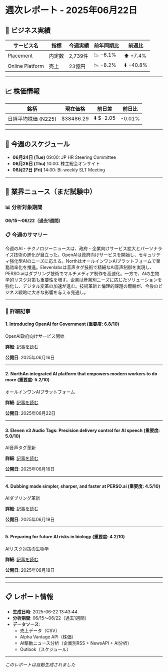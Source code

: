 # 週次レポート - 2025年06月22日

## 💼 ビジネス実績

| サービス名 | 指標 | 今週実績 | 前年同期比 | 前週比 |
|------------|------|----------|------------|--------|
| Placement | 内定数 | 2,739件 | 📉 -6.1% | ⬆️ +7.4% |
| Online Platform | 売上 | 23億円 | 📉 -8.2% | ⬇️ -40.8% |

---

## 📈 株価情報

| 銘柄 | 現在価格 | 前日差 | 前日比 |
|------|----------|--------|--------|
| 日経平均株価 (N225) | $38486.29 | ⬇️ $-2.05 | -0.01% |

---

## 📅 今週のスケジュール

- **06月24日 (Tue)** 09:00: JP HR Steering Committee
- **06月26日 (Thu)** 10:00: 株主総会オンサイト
- **06月27日 (Fri)** 14:00: Bi-weekly SLT Meeting


---

## 📰 業界ニュース（まだ試験中）

### 📊 分析対象期間
**06/15〜06/22（過去1週間）**

### 📋 今週のサマリー

今週のAI・テクノロジーニュースは、政府・企業向けサービス拡大とパーソナライズ技術の進化が目立った。OpenAIは政府向けサービスを開始し、セキュリティ強化型AIのニーズに応える。NorthはオールインワンAIプラットフォームで業務効率化を推進。Elevenlabsは音声タグ技術で精細なAI音声制御を実現し、PERSO.aiはダブリング技術でマルチメディア制作を高速化。一方で、AIの生物学的リスク対策も重要性を増す。企業は産業別ニーズに応じたソリューションを強化し、デジタル変革の加速が進む。技術革新と倫理的課題の両輪が、今後のビジネス戦略に大きな影響を与える見通し。

---

### 📄 詳細記事

#### 1. Introducing OpenAI for Government (重要度: 6.8/10)

OpenAI政府向けサービス開始

**詳細**: [記事を読む](https://openai.com/global-affairs/introducing-openai-for-government)

**公開日**: 2025年06月16日

---

#### 2. NorthAn integrated AI platform that empowers modern workers to do more (重要度: 5.2/10)

オールインワンAIプラットフォーム

**詳細**: [記事を読む](https://cohere.com/north)

**公開日**: 2025年06月22日

---

#### 3. Eleven v3 Audio Tags: Precision delivery control for AI speech (重要度: 5.0/10)

AI音声タグ革新

**詳細**: [記事を読む](https://elevenlabs.io/blog/eleven-v3-audio-tags-precision-delivery-control-for-ai-speech)

**公開日**: 2025年06月16日

---

#### 4. Dubbing made simpler, sharper, and faster at PERSO.ai (重要度: 4.5/10)

AIダブリング革新

**詳細**: [記事を読む](https://elevenlabs.io/blog/persoai)

**公開日**: 2025年06月19日

---

#### 5. Preparing for future AI risks in biology (重要度: 4.2/10)

AIリスク対策の生物学

**詳細**: [記事を読む](https://openai.com/index/preparing-for-future-ai-capabilities-in-biology)

**公開日**: 2025年06月18日

---



---

## 📋 レポート情報

- **生成日時**: 2025-06-22 13:43:44
- **分析期間**: 06/15〜06/22（過去1週間）
- **データソース**: 
  - 売上データ（CSV）
  - Alpha Vantage API（株価）
  - AI駆動ニュース分析（企業別RSS + NewsAPI + AI分析）
  - Outlook（スケジュール）

---

*このレポートは自動生成されました*
